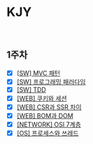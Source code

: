 # KJY

<br/>

## 1주차

- [x] [[SW] MVC 패턴](./%5BSW%5D%20MVC%20패턴.md)
- [x] [[SW] 프로그래밍 패러다임](./%5BSW%5D%20프로그래밍%20패러다임.md)
- [x] [[SW] TDD](./%5BSW%5D%20TDD.md)
- [x] [[WEB] 쿠키와 세션](./%5BWEB%5D%20쿠키와%20세션.md)
- [x] [[WEB] CSR과 SSR 차이](./%5BWEB%5B%20CSR과%20SSR%20차이.md)
- [x] [[WEB] BOM과 DOM](./%5BWEB%5B%20BOM과%20DOM.md)
- [x] [[NETWORK] OSI 7계층](./%5BNETWORK%5B%20OSI%207계층.md)
- [x] [[OS] 프로세스와 쓰레드](./%5BOS%5B%20프로세스와%20쓰레드.md)

<br/>
